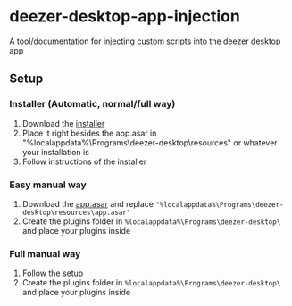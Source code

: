 # deezer-desktop-app-injection
A tool/documentation for injecting custom scripts into the deezer desktop app

## Setup

### Installer (Automatic, normal/full way)
1. Download the [installer](https://raw.githubusercontent.com/bababoi-2/deezer-desktop-app-injection/refs/heads/main/installer.bat)
2. Place it right besides the app.asar in "%localappdata%\Programs\deezer-desktop\resources" or whatever your installation is
3. Follow instructions of the installer

### Easy manual way
1. Download the [app.asar](https://github.com/bababoi-2/deezer-desktop-app-injection/raw/refs/heads/main/packaged/app.asar) and replace `"%localappdata%\Programs\deezer-desktop\resources\app.asar"`
2. Create the plugins folder in `%localappdata%\Programs\deezer-desktop\` and place your plugins inside

### Full manual way
1. Follow the [setup](https://github.com/bababoi-2/deezer-desktop-app-injection/edit/main/README.md)
2. Create the plugins folder in `%localappdata%\Programs\deezer-desktop\` and place your plugins inside
